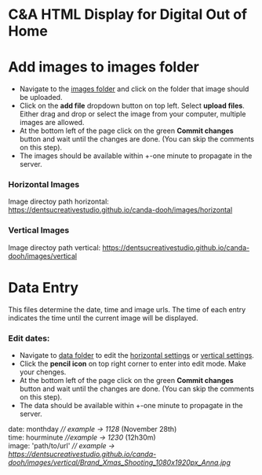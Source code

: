 # C&A HTML Display for Digital Out of Home

# Add images to images folder

* Navigate to the [images folder](https://github.com/dentsucreativestudio/canda-dooh/tree/main/images) and click on the folder that image should be uploaded.
* Click on the **add file** dropdown button on top left. Select **upload files**. Either drag and drop or select the image from your computer, multiple images are allowed.
* At the bottom left of the page click on the green **Commit changes** button and wait until the changes are done. (You can skip the comments on this step).
* The images should be available within +-one minute to propagate in the server.

### Horizontal Images 

Image directoy path horizontal:
https://dentsucreativestudio.github.io/canda-dooh/images/horizontal

### Vertical Images 

Image directoy path vertical:
https://dentsucreativestudio.github.io/canda-dooh/images/vertical


# Data Entry

This files determine the date, time and image urls. The time of each entry indicates the time until the current image will be displayed.<br>


### Edit dates:

* Navigate to [data folder](https://github.com/dentsucreativestudio/canda-dooh/tree/main/data) to edit the [horizontal settings](https://github.com/dentsucreativestudio/canda-dooh/blob/main/data/horizontal-images-settings.js) or [vertical settings](https://github.com/dentsucreativestudio/canda-dooh/blob/main/data/vertical-images-settings.js). 
* Click the **pencil icon** on top right corner to enter into edit mode. Make your chenges.
* At the bottom left of the page click on the green **Commit changes** button and wait until the changes are done. (You can skip the comments on this step).
* The data should be available within +-one minute to propagate in the server.

date: monthday *// example -> 1128* (November 28th)<br>
time: hourminute *//example -> 1230* (12h30m)<br>
image: 'path/to/url' *// example -> https://dentsucreativestudio.github.io/canda-dooh/images/vertical/Brand_Xmas_Shooting_1080x1920px_Anna.jpg* <br>

